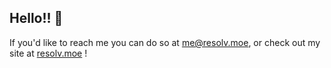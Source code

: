 ## Hello!! 👋
If you'd like to reach me you can do so at me@resolv.moe, or check out my site at [resolv.moe](https://resolv.moe) !
